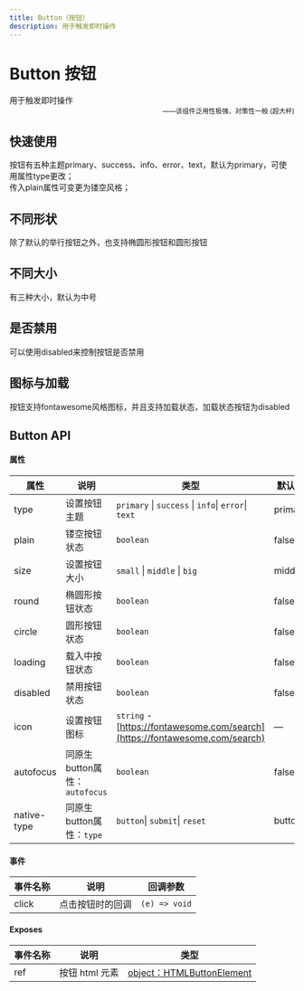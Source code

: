 ```yaml
---
title: Button（按钮）
description: 用于触发即时操作
---
```


# Button 按钮

用于触发即时操作
<small style="color: var(--utp-color-primary);text-align:right;display:block;">——该组件泛用性极强，对策性一般 (超大杯)</small>

## 快速使用

按钮有五种主题primary、success、info、error、text，默认为primary，可使用属性type更改；  
传入plain属性可变更为镂空风格；
<preview path="../demo/UtpButton/Basic.vue" title="快速使用" description=""></preview>

## 不同形状

除了默认的举行按钮之外，也支持椭圆形按钮和圆形按钮
<preview path="../demo/UtpButton/Shape.vue" title="不同形状" description=""></preview>

## 不同大小

有三种大小，默认为中号
<preview path="../demo/UtpButton/Size.vue" title="不同大小" description=""></preview>

## 是否禁用

可以使用disabled来控制按钮是否禁用
<preview path="../demo/UtpButton/Disabled.vue" title="禁用" description=""></preview>

## 图标与加载

按钮支持fontawesome风格图标，并且支持加载状态，加载状态按钮为disabled
<preview path="../demo/UtpButton/Icon.vue" title="图标与加载" description=""></preview>

## Button API

#### 属性

| 属性        | 说明                          | 类型                                                                        | 默认值  |
| ----------- | ----------------------------- | --------------------------------------------------------------------------- | ------- |
| type        | 设置按钮主题                  | `primary` \| `success` \| `info`\| `error`\| `text`                         | primary |
| plain       | 镂空按钮状态                  | `boolean`                                                                   | false   |
| size        | 设置按钮大小                  | `small` \| `middle` \| `big`                                                | middle  |
| round       | 椭圆形按钮状态                | `boolean`                                                                   | false   |
| circle      | 圆形按钮状态                  | `boolean`                                                                   | false   |
| loading     | 载入中按钮状态                | `boolean`                                                                   | false   |
| disabled    | 禁用按钮状态                  | `boolean`                                                                   | false   |
| icon        | 设置按钮图标                  | `string` - [https://fontawesome.com/search](https://fontawesome.com/search) | —       |
| autofocus   | 同原生button属性：`autofocus` | `boolean`                                                                   | false   |
| native-type | 同原生button属性：`type`      | `button`\| `submit`\| `reset`                                               | button  |

#### 事件

| 事件名称 | 说明             | 回调参数      |
| -------- | ---------------- | ------------- |
| click    | 点击按钮时的回调 | `(e) => void` |

#### Exposes

| 事件名称 | 说明           | 类型                                                                                            |
| -------- | -------------- | ----------------------------------------------------------------------------------------------- |
| ref      | 按钮 html 元素 | [object：HTMLButtonElement](https://developer.mozilla.org/zh-CN/docs/Web/API/HTMLButtonElement) |
